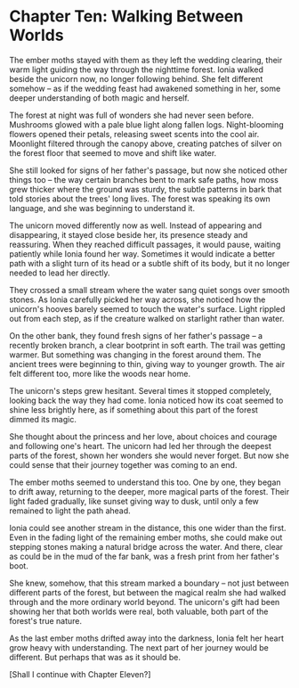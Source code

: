 # Chapter Ten: Walking Between Worlds

The ember moths stayed with them as they left the wedding clearing, their warm light guiding the way through the nighttime forest. Ionia walked beside the unicorn now, no longer following behind. She felt different somehow – as if the wedding feast had awakened something in her, some deeper understanding of both magic and herself.

The forest at night was full of wonders she had never seen before. Mushrooms glowed with a pale blue light along fallen logs. Night-blooming flowers opened their petals, releasing sweet scents into the cool air. Moonlight filtered through the canopy above, creating patches of silver on the forest floor that seemed to move and shift like water.

She still looked for signs of her father's passage, but now she noticed other things too – the way certain branches bent to mark safe paths, how moss grew thicker where the ground was sturdy, the subtle patterns in bark that told stories about the trees' long lives. The forest was speaking its own language, and she was beginning to understand it.

The unicorn moved differently now as well. Instead of appearing and disappearing, it stayed close beside her, its presence steady and reassuring. When they reached difficult passages, it would pause, waiting patiently while Ionia found her way. Sometimes it would indicate a better path with a slight turn of its head or a subtle shift of its body, but it no longer needed to lead her directly.

They crossed a small stream where the water sang quiet songs over smooth stones. As Ionia carefully picked her way across, she noticed how the unicorn's hooves barely seemed to touch the water's surface. Light rippled out from each step, as if the creature walked on starlight rather than water.

On the other bank, they found fresh signs of her father's passage – a recently broken branch, a clear bootprint in soft earth. The trail was getting warmer. But something was changing in the forest around them. The ancient trees were beginning to thin, giving way to younger growth. The air felt different too, more like the woods near home.

The unicorn's steps grew hesitant. Several times it stopped completely, looking back the way they had come. Ionia noticed how its coat seemed to shine less brightly here, as if something about this part of the forest dimmed its magic.

She thought about the princess and her love, about choices and courage and following one's heart. The unicorn had led her through the deepest parts of the forest, shown her wonders she would never forget. But now she could sense that their journey together was coming to an end.

The ember moths seemed to understand this too. One by one, they began to drift away, returning to the deeper, more magical parts of the forest. Their light faded gradually, like sunset giving way to dusk, until only a few remained to light the path ahead.

Ionia could see another stream in the distance, this one wider than the first. Even in the fading light of the remaining ember moths, she could make out stepping stones making a natural bridge across the water. And there, clear as could be in the mud of the far bank, was a fresh print from her father's boot.

She knew, somehow, that this stream marked a boundary – not just between different parts of the forest, but between the magical realm she had walked through and the more ordinary world beyond. The unicorn's gift had been showing her that both worlds were real, both valuable, both part of the forest's true nature.

As the last ember moths drifted away into the darkness, Ionia felt her heart grow heavy with understanding. The next part of her journey would be different. But perhaps that was as it should be.

[Shall I continue with Chapter Eleven?]</antArtifact>